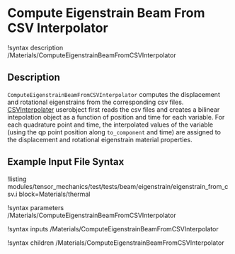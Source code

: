 # Compute Eigenstrain Beam From CSV Interpolator

!syntax description /Materials/ComputeEigenstrainBeamFromCSVInterpolator

## Description

`ComputeEigenstrainBeamFromCSVInterpolator` computes the displacement and rotational eigenstrains from the corresponding csv files. [CSVInterpolater](/CSVInterpolater.md) userobject first reads the csv files and creates a bilinear intepolation object as a function of position and time for each variable. For each quadrature point and time, the interpolated values of the variable (using the qp point position along `to_component` and time) are assigned to the displacement and rotational eigenstrain material properties.

## Example Input File Syntax

!listing modules/tensor_mechanics/test/tests/beam/eigenstrain/eigenstrain_from_csv.i block=Materials/thermal

!syntax parameters /Materials/ComputeEigenstrainBeamFromCSVInterpolator

!syntax inputs /Materials/ComputeEigenstrainBeamFromCSVInterpolator

!syntax children /Materials/ComputeEigenstrainBeamFromCSVInterpolator

